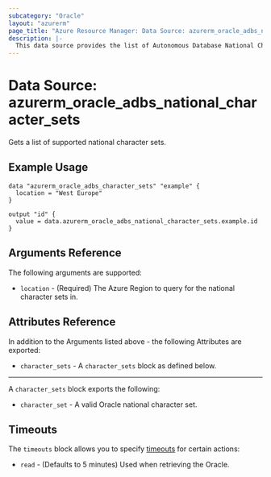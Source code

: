 ```yaml
---
subcategory: "Oracle"
layout: "azurerm"
page_title: "Azure Resource Manager: Data Source: azurerm_oracle_adbs_national_character_sets"
description: |-
  This data source provides the list of Autonomous Database National Character Sets.
---
```


# Data Source: azurerm_oracle_adbs_national_character_sets

Gets a list of supported national character sets.

## Example Usage

```hcl
data "azurerm_oracle_adbs_character_sets" "example" {
  location = "West Europe"
}

output "id" {
  value = data.azurerm_oracle_adbs_national_character_sets.example.id
}
```

## Arguments Reference

The following arguments are supported:

* `location` - (Required) The Azure Region to query for the national character sets in.

## Attributes Reference

In addition to the Arguments listed above - the following Attributes are exported:

* `character_sets` - A `character_sets` block as defined below.

---

A `character_sets` block exports the following:

* `character_set` - A valid Oracle national character set.

## Timeouts

The `timeouts` block allows you to specify [timeouts](https://www.terraform.io/language/resources/syntax#operation-timeouts) for certain actions:

* `read` - (Defaults to 5 minutes) Used when retrieving the Oracle.
